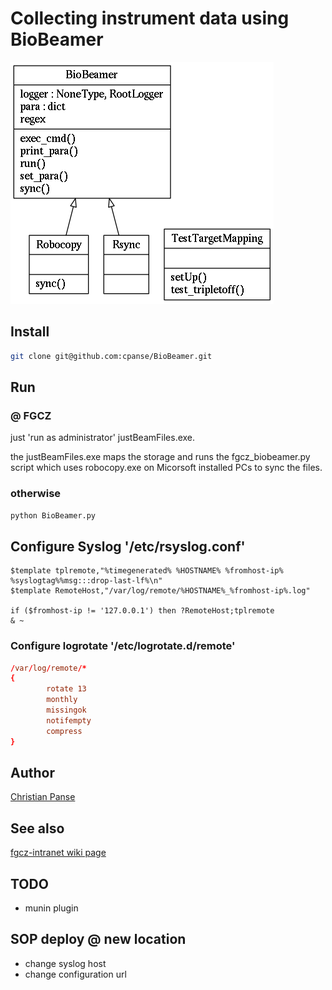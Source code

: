 # Collecting instrument data using BioBeamer

![BioBeamer UML](/images/classes_No_Name.png)

## Install 
```bash
git clone git@github.com:cpanse/BioBeamer.git
```

## Run

### @ FGCZ
just 'run as administrator' justBeamFiles.exe.

the justBeamFiles.exe maps the storage and runs the fgcz_biobeamer.py script which uses robocopy.exe on Micorsoft installed PCs to sync the files.

### otherwise

```cmd
python BioBeamer.py
```

## Configure Syslog '/etc/rsyslog.conf' 

```syslog
$template tplremote,"%timegenerated% %HOSTNAME% %fromhost-ip% %syslogtag%%msg:::drop-last-lf%\n"
$template RemoteHost,"/var/log/remote/%HOSTNAME%_%fromhost-ip%.log"

if ($fromhost-ip != '127.0.0.1') then ?RemoteHost;tplremote  
& ~
```

### Configure logrotate '/etc/logrotate.d/remote'
```conf
/var/log/remote/*
{
        rotate 13
        monthly
        missingok
        notifempty
        compress
}
```

## Author
[Christian Panse](http://www.fgcz.ch/the-center/people/panse.html)

## See also
[fgcz-intranet wiki page](http://fgcz-intranet.uzh.ch/tiki-index.php?page=BioBeamer)

## TODO
* munin plugin

## SOP deploy @ new location
* change syslog host
* change configuration url
